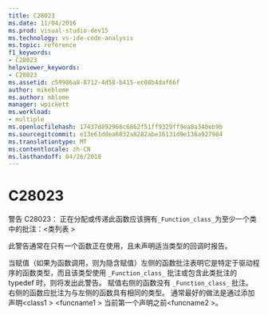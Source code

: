```yaml
---
title: C28023
ms.date: 11/04/2016
ms.prod: visual-studio-dev15
ms.technology: vs-ide-code-analysis
ms.topic: reference
f1_keywords:
- C28023
helpviewer_keywords:
- C28023
ms.assetid: c59986a8-8712-4d58-b415-ec08b4daf66f
author: mikeblome
ms.author: mblome
manager: wpickett
ms.workload:
- multiple
ms.openlocfilehash: 17437d892966c6862f51ff9329ff9ea8a340eb9b
ms.sourcegitcommit: e13e61ddea6032a8282abe16131d9e136a927984
ms.translationtype: MT
ms.contentlocale: zh-CN
ms.lasthandoff: 04/26/2018
---
```

# <a name="c28023"></a>C28023
警告 C28023： 正在分配或传递此函数应该拥有`_Function_class_`为至少一个类中的批注：\<类列表 >

 此警告通常在只有一个函数正在使用，且未声明适当类型的回调时报告。

 当赋值（如果为函数调用，则为隐含赋值）左侧的函数批注表明它是特定于驱动程序的函数类型，而且该类型使用 `_Function_class_` 批注或包含此类批注的 typedef 时，则将发出此警告。 赋值右侧的函数没有 `_Function_class_` 批注。 右侧的函数应批注为与左侧的函数具有相同的类型。 通常最好的做法是通过添加声明\<class1 > \<funcname1 > 当前第一个声明之前\<funcname2 >。
